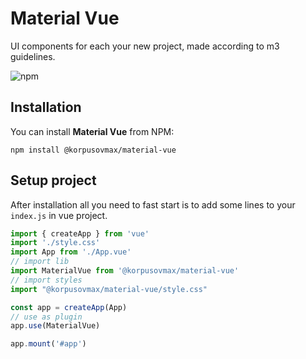 # Material Vue
UI components for each your new project, made according to m3 guidelines.

![npm](https://img.shields.io/npm/dm/%40korpusovmax/material-vue)


## Installation
You can install **Material Vue** from NPM:
```shell
npm install @korpusovmax/material-vue
```

## Setup project
After installation all you need to fast 
start is to add some lines to your `index.js` in vue project.

```js
import { createApp } from 'vue'
import './style.css'
import App from './App.vue'
// import lib
import MaterialVue from '@korpusovmax/material-vue'
// import styles
import "@korpusovmax/material-vue/style.css"

const app = createApp(App)
// use as plugin
app.use(MaterialVue)

app.mount('#app')
```

